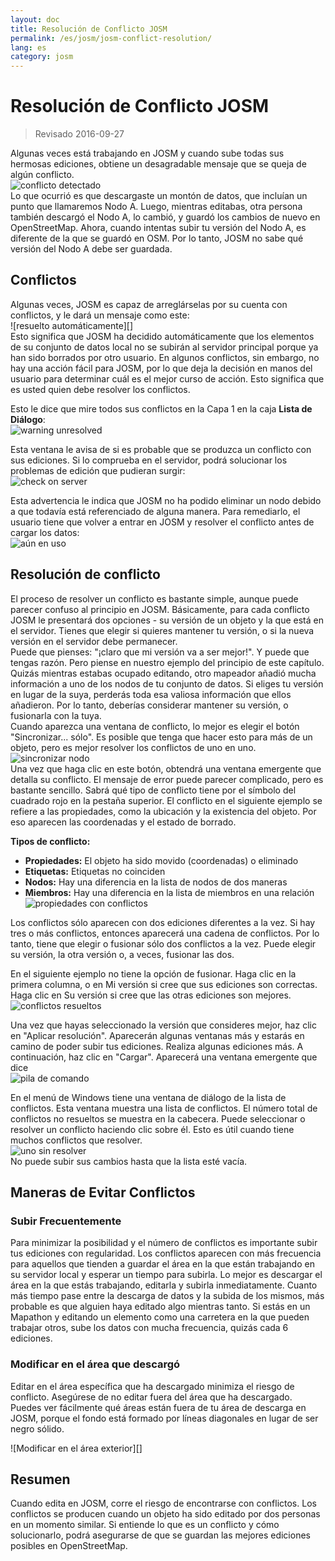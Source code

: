 ```yaml
---
layout: doc
title: Resolución de Conflicto JOSM
permalink: /es/josm/josm-conflict-resolution/
lang: es
category: josm
---
```


Resolución de Conflicto JOSM
====================

> Revisado 2016-09-27  

Algunas veces está trabajando en JOSM y cuando sube todas sus hermosas ediciones, obtiene un desagradable mensaje que se queja de algún conflicto.  
![conflicto detectado][]  
Lo que ocurrió es que descargaste un montón de datos, que incluían un punto que llamaremos Nodo A. Luego, mientras editabas, otra persona también descargó el Nodo A, lo cambió, y guardó los cambios de nuevo en OpenStreetMap. Ahora, cuando intentas subir tu versión del Nodo A, es diferente de la que se guardó en OSM. Por lo tanto, JOSM no sabe qué versión del Nodo A debe ser guardada.  

Conflictos
----------

Algunas veces, JOSM es capaz de arreglárselas por su cuenta con conflictos, y le dará un mensaje como este:  
![resuelto automáticamente][]  
Esto significa que JOSM ha decidido automáticamente que los elementos de su conjunto de datos local no se subirán al servidor principal porque ya han sido borrados por otro usuario. En algunos conflictos, sin embargo, no hay una acción fácil para JOSM, por lo que deja la decisión en manos del usuario para determinar cuál es el mejor curso de acción. Esto significa que es usted quien debe resolver los conflictos.  

Esto le dice que mire todos sus conflictos en la Capa 1 en la caja **Lista de Diálogo**:  
![warning unresolved][]  

Esta ventana le avisa de si es probable que se produzca un conflicto con sus ediciones. Si lo comprueba en el servidor, podrá solucionar los problemas de edición que pudieran surgir:  
![check on server][]  

Esta advertencia le indica que JOSM no ha podido eliminar un nodo debido a que todavía está referenciado de alguna manera. Para remediarlo, el usuario tiene que volver a entrar en JOSM y resolver el conflicto antes de cargar los datos:  
![aún en uso][]  

Resolución de conflicto
--------------------

El proceso de resolver un conflicto es bastante simple, aunque puede parecer confuso al principio en JOSM. Básicamente, para cada conflicto JOSM le presentará dos opciones - su versión de un objeto y la que está en el servidor. Tienes que elegir si quieres mantener tu versión, o si la nueva versión en el servidor debe permanecer.  
Puede que pienses: "¡claro que mi versión va a ser mejor!". Y puede que tengas razón. Pero piense en nuestro ejemplo del principio de este capítulo. Quizás mientras estabas ocupado editando, otro mapeador añadió mucha información a uno de los nodos de tu conjunto de datos. Si eliges tu versión en lugar de la suya, perderás toda esa valiosa información que ellos añadieron. Por lo tanto, deberías considerar mantener su versión, o fusionarla con la tuya.  
Cuando aparezca una ventana de conflicto, lo mejor es elegir el botón "Sincronizar... sólo". Es posible que tenga que hacer esto para más de un objeto, pero es mejor resolver los conflictos de uno en uno.  
![sincronizar nodo][]  
Una vez que haga clic en este botón, obtendrá una ventana emergente que detalla su conflicto. El mensaje de error puede parecer complicado, pero es bastante sencillo. Sabrá qué tipo de conflicto tiene por el símbolo del cuadrado rojo en la pestaña superior. El conflicto en el siguiente ejemplo se refiere a las propiedades, como la ubicación y la existencia del objeto. Por eso aparecen las coordenadas y el estado de borrado.  

**Tipos de conflicto:**

- **Propiedades:**  El objeto ha sido movido (coordenadas) o eliminado  
- **Etiquetas:**  Etiquetas no coinciden  
- **Nodos:**  Hay una diferencia en la lista de nodos de dos maneras  
- **Miembros:**  Hay una diferencia en la lista de miembros en una relación  
![propiedades con conflictos][]  

Los conflictos sólo aparecen con dos ediciones diferentes a la vez. Si hay tres o más conflictos, entonces aparecerá una cadena de conflictos. Por lo tanto, tiene que elegir o fusionar sólo dos conflictos a la vez. Puede elegir su versión, la otra versión o, a veces, fusionar las dos.  

En el siguiente ejemplo no tiene la opción de fusionar. Haga clic en la primera columna, o en Mi versión si cree que sus ediciones son correctas. Haga clic en Su versión si cree que las otras ediciones son mejores.  
![conflictos resueltos][]  

Una vez que hayas seleccionado la versión que consideres mejor, haz clic en "Aplicar resolución". Aparecerán algunas ventanas más y estarás en camino de poder subir tus ediciones. Realiza algunas ediciones más. A continuación, haz clic en "Cargar". Aparecerá una ventana emergente que dice  
![pila de comando][]  

En el menú de Windows tiene una ventana de diálogo de la lista de conflictos. Esta ventana muestra una lista de conflictos. El número total de conflictos no resueltos se muestra en la cabecera. Puede seleccionar o resolver un conflicto haciendo clic sobre él. Esto es útil cuando tiene muchos conflictos que resolver.  
![uno sin resolver][]  
No puede subir sus cambios hasta que la lista esté vacía.  

Maneras de Evitar Conflictos
------------------------

### Subir Frecuentemente

Para minimizar la posibilidad y el número de conflictos es importante subir tus ediciones con regularidad. Los conflictos aparecen con más frecuencia para aquellos que tienden a guardar el área en la que están trabajando en su servidor local y esperar un tiempo para subirla. Lo mejor es descargar el área en la que estás trabajando, editarla y subirla inmediatamente. Cuanto más tiempo pase entre la descarga de datos y la subida de los mismos, más probable es que alguien haya editado algo mientras tanto. Si estás en un Mapathon y editando un elemento como una carretera en la que pueden trabajar otros, sube los datos con mucha frecuencia, quizás cada 6 ediciones.  

### Modificar en el área que descargó

Editar en el área específica que ha descargado minimiza el riesgo de conflicto. Asegúrese de no editar fuera del área que ha descargado. Puedes ver fácilmente qué áreas están fuera de tu área de descarga en JOSM, porque el fondo está formado por líneas diagonales en lugar de ser negro sólido.  

![Modificar en el área exterior][]  

Resumen
--------
Cuando edita en JOSM, corre el riesgo de encontrarse con conflictos. Los conflictos se producen cuando un objeto ha sido editado por dos personas en un momento similar. Si entiende lo que es un conflicto y cómo solucionarlo, podrá asegurarse de que se guardan las mejores ediciones posibles en OpenStreetMap.  


<!-- More stuff, could go into an additional chapter - DO NOT TRANSLATE
## Apéndice. Más conflictos específicos

### Conflictos de Etiqueta

Si las etiquetas de una versión de los objetos son diferentes de las etiquetas de
otra versión, el cuadro de diálogo de Conflicto muestra una ![]({{site.baseurl}}/images/intermediate/en_conflict_resolution_image08.png)en
la pestaña Etiquetas. Clic en la pestaña muestra el cuadro de diálogo para resolver las mismas
conflictos.

Hay tres tablas mostradas en este cuadro de diálogo, de izquierda a derecha:

1.  Mi versión: muestra las etiquetas de la versión del primer objeto participando
    en este conflicto. Estas son usualmente las etiquetas del objeto 
    en su conjunto de datos local.
2. Versión fusionada: muestra las etiquetas fusionadas. Esta tabla está inicialmente
    vacío. Cuantos más conflictos de etiquetas resuelva, los valores de las etiquetas 
    será mostrado en esta tabla.
3. La versión de ellos: muestra las etiquetas de la segunda versión del objeto
    participando en este conflicto. Estas son usualmente las etiquetas de 
    versión del objeto actualmente guardado en el servidor.

En el ejemplo siguiente, ambas versiones tienen una etiqueta "nombre". Los valores de la etiqueta
dos versiones del objeto son diferentes, sin embargo, y JOSM por lo tanto muestra
la fila con fondo rojo. El valor de la primera versión es
"Escuela Secundaria", la versión opuesta tiene un valor "Escuela
Primaria". Ahora tiene que decidir cuál de estos valores quiere mantener
y cual desea descartar.

![]({{site.baseurl}}/images/intermediate/en_conflict_resolution_image07.png)

Haga clic en el valor que desea conservar, en el ejemplo por ejemplo en el
a la izquierda. Si hace doble clic en el valor o hace clic en
![]({{site.baseurl}}/images/intermediate/en_conflict_resolution_image21.png), decides si mantener el valor y descartar el
valor opuesto. La tabla del centro muestra ahora el valor a mantener
y el color de fondo se vuelve verde.

![]({{site.baseurl}}/images/intermediate/en_conflict_resolution_image10.png)

Cuando el botón Aplicar Solución está activado, puede aplicar su decisión.
Se aplicarán los valores elegidos y se cerrará el diálogo.

![]({{site.baseurl}}/images/intermediate/en_conflict_resolution_image03.png)

## Resolver las diferencias en la lista de nodos de dos versiones de un camino

Si ve el símbolo ![]({{site.baseurl}}/images/intermediate/en_conflict_resolution_image08.png) en la pestaña Nodos entonces
tiene que resolver diferencias en la lista de
[nodos](http://josm.openstreetmap.de/wiki/Help/Concepts/Object)de dos
[vías](http://josm.openstreetmap.de/wiki/Help/Concepts/Object). Allí
son tres columnas en el panel respectivo (véase la captura de pantalla siguiente):

1. la tabla de la izquierda muestra la lista de nodos del local
    versión de objeto
2. la tabla de la derecha muestra la lista de nodos del servidor
    versión de objeto
3. la tabla del centro muestra la lista de nodos de las vías fusionadas

Inicialmente, la tabla central está vacía. Ahora debe decidir qué nodos
para mantener del conjunto de datos local (la tabla más a la izquierda) y cuál del
conjunto de datos del servidor (la tabla más a la derecha).

![]({{site.baseurl}}/images/intermediate/en_conflict_resolution_image24.png)

### El flujo de trabajo estándar

El flujo de trabajo estándar para resolver conflictos en las listas de nodos de dos
[objeto
versiones](http://josm.openstreetmap.de/wiki/Help/Concepts/Object)consiste
de tres pasos:

1. Elige los nodos de cualquiera de las dos versiones del objeto y reordena el nodo resultante
    listar si es necesario
2. Congele la lista de nodos fusionados resultante haciendo clic en el botón
    ![]({{site.baseurl}}/images/intermediate/en_conflict_resolution_image16.png). Cuando se congela la lista de nodos fusionados se
    indica a JOSM que todos los conflictos de la lista de nodos están resueltos.
3. Aplicar la resolución

### Un flujo de trabajo simple: Mantenga la lista de nodos de su versión local del objeto

El siguiente ejemplo muestra el flujo de trabajo cuando se decide mantener todos los nodos en el mismo orden de la versión local del objeto.

- En primer lugar, seleccione todos los elementos de la tabla de la izquierda (con el ratón o 
    pulsando Ctrl-A en la tabla) (véase la siguiente captura de pantalla):

    ![]({{site.baseurl}}/images/intermediate/en_conflict_resolution_image04.png)

- Luego, clic 
    ![]({{site.baseurl}}/images/intermediate/en_conflict_resolution_image19.png)
    para copiar los nodos seleccionados en la tabla central con los nodos fusionados:

    ![]({{site.baseurl}}/images/intermediate/en_conflict_resolution_image01.png)

- Finalmente, clic
    ![]({{site.baseurl}}/images/intermediate/en_conflict_resolution_image16.png)
    para congelar la lista de nodos fusionados resultante:

    ![]({{site.baseurl}}/images/intermediate/en_conflict_resolution_image20.png)

    El símbolo en la pestaña de nodos ahora cambió a 
    ![]({{site.baseurl}}/images/intermediate/en_conflict_resolution_image00.png)
    y puede aplicar las decisiones de fusión.

### Soporte para comparar listas de nodos

Puede ser difícil encontrar las diferencias entre la lista de nodos de dos versiones de objetos, en particular para las vías con muchos nodos.

El Diálogo de Conflicto le ayuda a encontrar las diferencias. Puede comparar dos de las listas de nodos mostradas ("mi" lista de nodos, la lista de nodos fusionados y "su" lista de nodos) y puede representar las diferencias entre ellas con colores de fondo específicos.

En el siguiente cuadro combinado puede seleccionar qué par de listas de nodos desea comparar:

![]({{site.baseurl}}/images/intermediate/en_conflict_resolution_image15.png)

1. Mi con Su de ellos: compara la tabla más a la izquierda con la tabla más a la derecha
    en el Diálogo de Conflicto
2. Mi con Fusionado: compara la tabla más a la izquierda con la tabla del medio en
    el Diálogo de Conflicto
3. Su de ellos con Fusionar: compara la tabla del medio con la tabla de la derecha
    en el Diálogo de Conflicto

Dependiendo de la posición de un nodo en la lista, diferentes fondos
colores son usados:

1. El nodo sólo está en esta lista. No está presente en la lista opuesta:
    ![]({{site.baseurl}}/images/intermediate/en_conflict_resolution_image13.png)
2. El nodo está en ambas listas, pero en posiciones diferentes:
    ![]({{site.baseurl}}/images/intermediate/en_conflict_resolution_image02.png)
3. El fondo blanco significa que un nodo está en ambas listas al mismo tiempo
    posición.

    ![]({{site.baseurl}}/images/intermediate/en_conflict_resolution_image17.png)

-->

[conflicto detectado]: /images/josm/conflict-detected.png
[resolved automatically]: /images/josm/resolved-automatically.png
[warning unresolved]: /images/josm/warning-unresolved.png
[check on server]: /images/josm/check-on-server.png
[aún en uso]: /images/josm/still-in-use.png
[sincronizar nodo]: /images/josm/synchronize-node.png
[propiedades con conflictos]: /images/josm/properties-with-conflicts.png
[conflictos resueltos]: /images/josm/conflicts-resolved.png
[sincronizar nodo]: /images/josm/synchronize-node.png
[pila de comando]: /images/josm/command-stack.png
[uno sin resolver]: /images/josm/one-unresolved.png
[edit outside area]: /images/josm/edit-outside-area.png